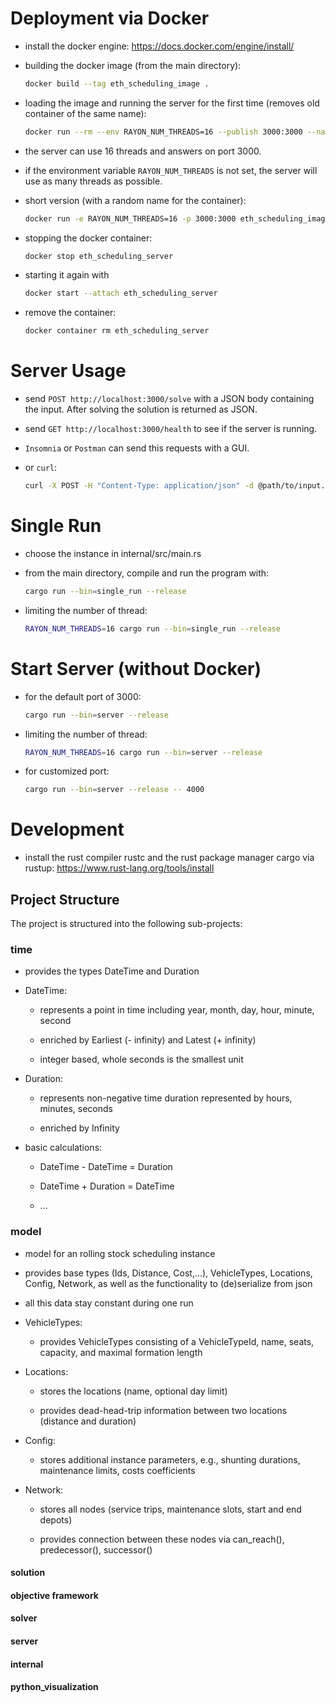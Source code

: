 # Deployment via Docker

- install the docker engine: https://docs.docker.com/engine/install/

- building the docker image (from the main directory):
  
  ```bash
  docker build --tag eth_scheduling_image .
  ```

- loading the image and running the server for the first time (removes old container of the same name):
  
  ```bash
  docker run --rm --env RAYON_NUM_THREADS=16 --publish 3000:3000 --name eth_scheduling_server eth_scheduling_image
  ```

- the server can use 16 threads and answers on port 3000.

- if the environment variable `RAYON_NUM_THREADS` is not set, the server will use as many threads as possible.

- short version (with a random name for the container):
  
  ```bash
  docker run -e RAYON_NUM_THREADS=16 -p 3000:3000 eth_scheduling_image
  ```

- stopping the docker container:
  
  ```bash
  docker stop eth_scheduling_server
  ```

- starting it again with
  
  ```bash
  docker start --attach eth_scheduling_server
  ```

- remove the container:
  
  ```bash
  docker container rm eth_scheduling_server
  ```

# Server Usage

- send `POST http://localhost:3000/solve` with a JSON body containing the input. After solving the solution is returned as JSON.

- send `GET http://localhost:3000/health` to see if the server is running.

- `Insomnia` or `Postman` can send this requests with a GUI.

- or `curl`:
  
  ```bash
  curl -X POST -H "Content-Type: application/json" -d @path/to/input.json http://localhost:3000/solve
  ```

# Single Run

- choose the instance in internal/src/main.rs

- from the main directory, compile and run the program with:
  
  ```bash
  cargo run --bin=single_run --release
  ```

- limiting the number of thread:
  
  ```bash
  RAYON_NUM_THREADS=16 cargo run --bin=single_run --release
  ```

# Start Server (without Docker)

- for the default port of 3000:
  
  ```bash
  cargo run --bin=server --release
  ```

- limiting the number of thread:
  
  ```bash
  RAYON_NUM_THREADS=16 cargo run --bin=server --release
  ```

- for customized port:
  
  ```bash
  cargo run --bin=server --release -- 4000
  ```

# Development

- install the rust compiler rustc and the rust package manager cargo via rustup: https://www.rust-lang.org/tools/install

## Project Structure

The project is structured into the following sub-projects:

### time

- provides the types DateTime and Duration

- DateTime:
  
  - represents a point in time including year, month, day, hour, minute, second
  
  - enriched by Earliest (- infinity) and Latest (+ infinity)
  
  - integer based, whole seconds is the smallest unit

- Duration:
  
  - represents non-negative time duration represented by hours, minutes, seconds
  
  - enriched by Infinity

- basic calculations:
  
  - DateTime - DateTime = Duration
  
  - DateTime + Duration = DateTime
  
  - ...

### model

- model for an rolling stock scheduling instance

- provides base types (Ids, Distance, Cost,...), VehicleTypes, Locations, Config, Network, as well as the functionality to (de)serialize from json

- all this data stay constant during one run

- VehicleTypes:
  
  - provides VehicleTypes consisting of a VehicleTypeId, name, seats, capacity, and maximal formation length

- Locations:
  
  - stores the locations (name, optional day limit)
  
  - provides dead-head-trip information between two locations (distance and duration)

- Config:
  
  - stores additional instance parameters, e.g., shunting durations, maintenance limits, costs coefficients

- Network:
  
  - stores all nodes (service trips, maintenance slots, start and end depots)
  
  - provides connection between these nodes via can_reach(), predecessor(), successor()

#### solution

#### objective framework

#### solver

#### server

#### internal

#### python_visualization
